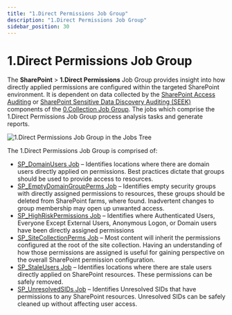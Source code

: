 ```yaml
---
title: "1.Direct Permissions Job Group"
description: "1.Direct Permissions Job Group"
sidebar_position: 30
---
```


# 1.Direct Permissions Job Group

The **SharePoint** > **1.Direct Permissions** Job Group provides insight into how directly applied
permissions are configured within the targeted SharePoint environment. It is dependent on data
collected by the
[SharePoint Access Auditing](/docs/accessanalyzer/11.6/solutions/sharepoint/collection/overview.md#sharepoint-access-auditing)
or
[SharePoint Sensitive Data Discovery Auditing (SEEK)](/docs/accessanalyzer/11.6/solutions/sharepoint/collection/overview.md#sharepoint-sensitive-data-discovery-auditing-seek)
components of the
[0.Collection Job Group](/docs/accessanalyzer/11.6/solutions/sharepoint/collection/overview.md).
The jobs which comprise the 1.Direct Permissions Job Group process analysis tasks and generate
reports.

![1.Direct Permissions Job Group in the Jobs Tree](/img/product_docs/accessanalyzer/11.6/solutions/sharepoint/directpermissions/jobstree.webp)

The 1.Direct Permissions Job Group is comprised of:

- [SP_DomainUsers Job](/docs/accessanalyzer/11.6/solutions/sharepoint/directpermissions/sp_domainusers.md)
  – Identifies locations where there are domain users directly applied on permissions. Best
  practices dictate that groups should be used to provide access to resources.
- [SP_EmptyDomainGroupPerms Job](/docs/accessanalyzer/11.6/solutions/sharepoint/directpermissions/sp_emptydomaingroupperms.md)
  – Identifies empty security groups with directly assigned permissions to resources, these groups
  should be deleted from SharePoint farms, where found. Inadvertent changes to group membership may
  open up unwanted access.
- [SP_HighRiskPermissions Job](/docs/accessanalyzer/11.6/solutions/sharepoint/directpermissions/sp_highriskpermissions.md)
  – Identifies where Authenticated Users, Everyone Except External Users, Anonymous Logon, or Domain
  users have been directly assigned permissions
- [SP_SiteCollectionPerms Job](/docs/accessanalyzer/11.6/solutions/sharepoint/directpermissions/sp_sitecollectionperms.md)
  – Most content will inherit the permissions configured at the root of the site collection. Having
  an understanding of how those permissions are assigned is useful for gaining perspective on the
  overall SharePoint permission configuration.
- [SP_StaleUsers Job](/docs/accessanalyzer/11.6/solutions/sharepoint/directpermissions/sp_staleusers.md)
  – Identifies locations where there are stale users directly applied on SharePoint resources. These
  permissions can be safely removed.
- [SP_UnresolvedSIDs Job](/docs/accessanalyzer/11.6/solutions/sharepoint/directpermissions/sp_unresolvedsids.md)
  – Identifies Unresolved SIDs that have permissions to any SharePoint resources. Unresolved SIDs
  can be safely cleaned up without affecting user access.
